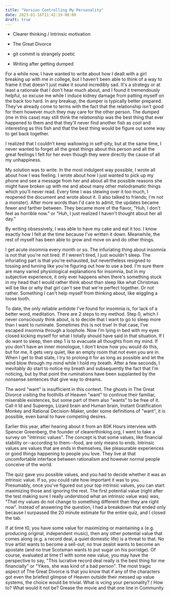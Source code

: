 ```yaml
---
title: "Version Controlling My Personality"
date: 2023-01-16T11:42:19-08:00
draft: true
---
```


* Clearer thinking / Intrinsic motivation
* The Great Divorce
* git commit is strangely poetic

* Writing after getting dumped

For a while now, I have wanted to write about how I dealt with a girl breaking up with me in college, but I haven't been able to think of a way to frame it that doesn't just make it sound incredibly sad.
It's a strategy or at least a rationale that I don't hear much about, and I found it tremendously helpful, so excuse me while I induce kidney damage from patting myself on the back too hard.
In any breakup, the dumper is typically better prepared.
They've already come to terms with the fact that the relationship isn't good for them however much they may care for the other person.
The dumped (me in this case) may still think the relationship was the best thing that ever happened to them and that they'll never find another fish as cool and interesting as this fish and that the best thing would be figure out some way to get back together.

I realized that I couldn't keep wallowing in self-pity, but at the same time, I never wanted to forget all the great things about this person and all the great feelings I felt for her even though they were directly the cause of all my unhappiness.

My solution was to write.
In the most indulgent way possible, I wrote all about how I was feeling.
I wrote about how I just wanted to pick up my phone and see a message from her and about all the possible reasons she might have broken up with me and about many other melodramatic things which you'll never read.
Every time I was stewing over it too much, I reopened the document and wrote about it.
(I also talked to friends; I'm not a monster).
After more words than I'd care to admit, the updates became fewer and farther between.
They became more of the flavor, "Huh, I don't feel as horrible now." or "Huh, I just realized I haven't thought about her all day."

By writing obsessively, I was able to have my cake and eat it too.
I know exactly how I felt at the time because I've written it down.
Meanwhile, the rest of myself has been able to grow and move on and do other things.

I get acute insomnia every month or so.
The infuriating thing about insomnia is not that you're not tired.
If I weren't tired, I just wouldn't sleep.
The infuriating part is that you're exhausted, but nevertheless resigned to tossing and turning like you're figuring out how to use a bed.
I'm sure there are many varied physiological explanations for insomnia, but in my subjective experience, it only ever happens when there's something stuck in my head that I would rather think about than sleep like what Christmas will be like or why that girl can't see that we're perfect together.
Or not rather.
Something I can't help myself from thinking about, like wiggling a loose tooth.

To date, the only reliable antidote I've found for insomnia is, for lack of a better word, meditation.
There are 2 steps to my method.
Step 0, which I never consciously think about, is to decide that I want to go to sleep more than I want to ruminate.
Sometimes this is not true! In that case, I've escaped insomnia through a loophole.
Now I'm lying in bed with my eyes closed kicking myself for what I totally should have said in that situation.
If I do want to sleep, then step 1 is to evacuate all thoughts from my mind.
If you don't have an inner monologue, I don't know how you would do this, but for me, it gets very quiet, like an empty room that not even you are in.
When I get to that state, I try to prolong it for as long as possible and let the wind blow through my mind while I hold my breath.
After a few seconds, I inevitably do start to notice my breath and subsequently the fact that I'm noticing, but by that point the ruminations have been supplanted by the nonsense sentences that give way to dreams.

The word "want" is insufficient in this context.
The ghosts in The Great Divorce visiting the foothills of Heaven "want" to continue their familiar, miserable existences, but some part of them also "wants" to be free of it.
Call it Id and Superego, Lizard brain and Human brain, Instant Gratification Monkey and Rational Decision-Maker, under some definitions of "want", it is possible, even banal to have competing desires.

Earlier this year, after hearing about it from an 80K Hours interview with Spencer Greenberg, the founder of clearerthinking.org, I went to take a survey on "intrinsic values".
The concept is that some values, like financial stability or--according to them--food, are only means to ends.
Intrinsic values are values that are ends in themselves, like pleasurable experiences or good things happening to people you love.
They live at that uncomfortable interface between rationalism and however normal people conceive of the world.

The quiz gave you possible values, and you had to decide whether it was an intrinsic value.
If so, you could rate how important it was to you.
Presumably, once you've figured out your top intrinsic values, you can start maximizing those and ignoring the rest.
The first potential value (right after the test making sure I really understood what an intrinsic value was) was, "That my values do not change to something different than they are right now".
Instead of answering the question, I had a breakdown that ended only because I surpassed the 20 minute estimate for the entire quiz, and I closed the tab.

If at time t0, you have some value for maximizing or maintaining x (e.g. producing original, independent music), then any other potential value that comes along (e.g. a record deal, a quiet domestic life) is a threat to that.
No true artist wants to become a sell-out; no true zealot wants to become an apostate (and no true Scotsman wants to put sugar on his porridge).
Of course, evaluated at time t1 with some new value, you may have the perspective to say, "This lucrative record deal really is the best thing for me financially" or "Yikes, she was kind of a bad person".
The most tragic aspect of The Great Divorce is that you know that if any of the characters got even the briefest glimpse of Heaven outside their messed up value systems, the choice would be trivial.
What is vcing your personality? / How to?
What would it not be?
Grease the movie and that one line in Community
